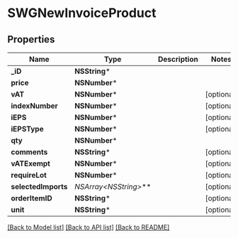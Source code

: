 # SWGNewInvoiceProduct

## Properties
Name | Type | Description | Notes
------------ | ------------- | ------------- | -------------
**_iD** | **NSString*** |  | 
**price** | **NSNumber*** |  | 
**vAT** | **NSNumber*** |  | [optional] 
**indexNumber** | **NSNumber*** |  | [optional] 
**iEPS** | **NSNumber*** |  | [optional] 
**iEPSType** | **NSNumber*** |  | [optional] 
**qty** | **NSNumber*** |  | 
**comments** | **NSString*** |  | [optional] 
**vATExempt** | **NSNumber*** |  | [optional] 
**requireLot** | **NSNumber*** |  | [optional] 
**selectedImports** | **NSArray&lt;NSString*&gt;*** |  | [optional] 
**orderItemID** | **NSString*** |  | [optional] 
**unit** | **NSString*** |  | [optional] 

[[Back to Model list]](../README.md#documentation-for-models) [[Back to API list]](../README.md#documentation-for-api-endpoints) [[Back to README]](../README.md)



